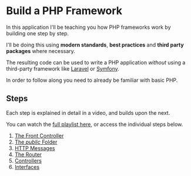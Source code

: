 # Build a PHP Framework

In this application I'll be teaching you how PHP frameworks work by building one step by step.

I'll be doing this using **modern standards**, **best practices** and **third party packages** where necessary.

The resulting code can be used to write a PHP application _without_ using a third-party framework like [Laravel](https://laravel.com/) or [Symfony](https://symfony.com/).

In order to follow along you need to already be familiar with basic PHP.

## Steps

Each step is explained in detail in a video, and builds upon the next.

You can watch the [full playlist here](https://www.youtube.com/playlist?list=PLFbnPuoQkKseimWeA4UFo1BPFTeXnv_1S), or access the individual steps below.

1. [The Front Controller](https://youtu.be/pZTp5NohRfE)
1. [The _public_ Folder](https://youtu.be/RM_yYBlXNxg)
1. [HTTP Messages](https://youtu.be/VLcJi0hyoFw)
1. [The Router](https://youtu.be/nfIURhvknac)
1. [Controllers](https://youtu.be/7JZ7x4bwXq4)
1. [Interfaces](https://youtu.be/ueP1zDyqigQ)

